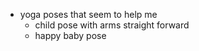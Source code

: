   * yoga poses that seem to help me
    * child pose with arms straight forward
    * happy baby pose